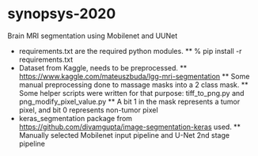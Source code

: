 # synopsys-2020
Brain MRI segmentation using Mobilenet and UUNet

* requirements.txt are the required python modules.
** % pip install -r requirements.txt
* Dataset from Kaggle, needs to be preprocessed.
** https://www.kaggle.com/mateuszbuda/lgg-mri-segmentation
** Some manual preprocessing done to massage masks into a 2 class mask.
** Some helper scripts were written for that purpose: tiff_to_png.py and
   png_modify_pixel_value.py
** A bit 1 in the mask represents a tumor pixel, and bit 0 represents non-tumor
   pixel
* keras_segmentation package from https://github.com/divamgupta/image-segmentation-keras used.
** Manually selected Mobilenet input pipeline and U-Net 2nd stage pipeline

